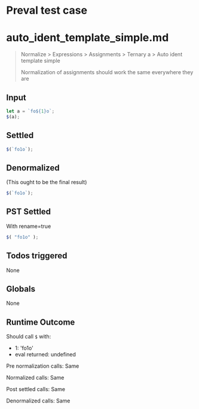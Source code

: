 # Preval test case

# auto_ident_template_simple.md

> Normalize > Expressions > Assignments > Ternary a > Auto ident template simple
>
> Normalization of assignments should work the same everywhere they are

## Input

`````js filename=intro
let a = `fo${1}o`;
$(a);
`````


## Settled


`````js filename=intro
$(`fo1o`);
`````


## Denormalized
(This ought to be the final result)

`````js filename=intro
$(`fo1o`);
`````


## PST Settled
With rename=true

`````js filename=intro
$( "fo1o" );
`````


## Todos triggered


None


## Globals


None


## Runtime Outcome


Should call `$` with:
 - 1: 'fo1o'
 - eval returned: undefined

Pre normalization calls: Same

Normalized calls: Same

Post settled calls: Same

Denormalized calls: Same
